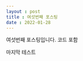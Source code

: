 ```yaml
---
layout : post
title : 여섯번째 포스팅
date : 2022-01-28
---
```


여섯번째 포스팅입니다.
코드 포함

<script src="https://gist.github.com/kwontaehoon/d4338db8a1050ed822144f329eb0d7fa.js"></script>

마지막 테스트